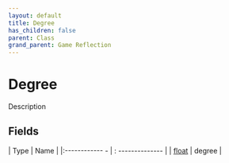 ```yaml
---
layout: default
title: Degree
has_children: false
parent: Class
grand_parent: Game Reflection
---
```

# Degree
Description 

## Fields
| Type | Name |
|:------------ - | : -------------- |
| [float](game-reflection/components/float.md) | degree |
